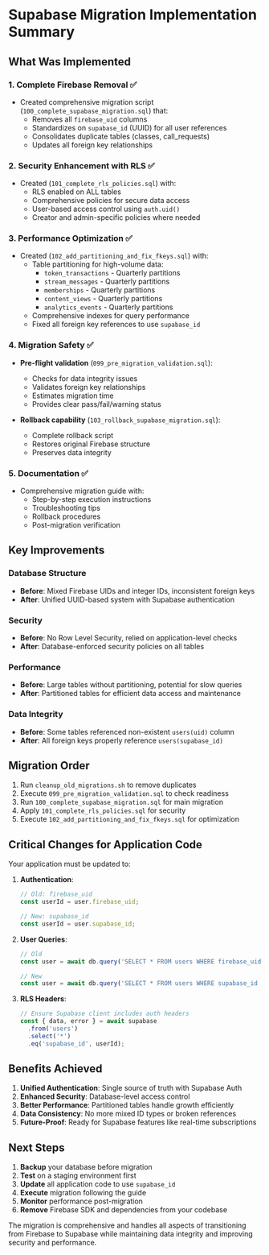 # Supabase Migration Implementation Summary

## What Was Implemented

### 1. **Complete Firebase Removal** ✅
- Created comprehensive migration script (`100_complete_supabase_migration.sql`) that:
  - Removes all `firebase_uid` columns
  - Standardizes on `supabase_id` (UUID) for all user references
  - Consolidates duplicate tables (classes, call_requests)
  - Updates all foreign key relationships

### 2. **Security Enhancement with RLS** ✅
- Created (`101_complete_rls_policies.sql`) with:
  - RLS enabled on ALL tables
  - Comprehensive policies for secure data access
  - User-based access control using `auth.uid()`
  - Creator and admin-specific policies where needed

### 3. **Performance Optimization** ✅
- Created (`102_add_partitioning_and_fix_fkeys.sql`) with:
  - Table partitioning for high-volume data:
    - `token_transactions` - Quarterly partitions
    - `stream_messages` - Quarterly partitions
    - `memberships` - Quarterly partitions
    - `content_views` - Quarterly partitions
    - `analytics_events` - Quarterly partitions
  - Comprehensive indexes for query performance
  - Fixed all foreign key references to use `supabase_id`

### 4. **Migration Safety** ✅
- **Pre-flight validation** (`099_pre_migration_validation.sql`):
  - Checks for data integrity issues
  - Validates foreign key relationships
  - Estimates migration time
  - Provides clear pass/fail/warning status
  
- **Rollback capability** (`103_rollback_supabase_migration.sql`):
  - Complete rollback script
  - Restores original Firebase structure
  - Preserves data integrity

### 5. **Documentation** ✅
- Comprehensive migration guide with:
  - Step-by-step execution instructions
  - Troubleshooting tips
  - Rollback procedures
  - Post-migration verification

## Key Improvements

### Database Structure
- **Before**: Mixed Firebase UIDs and integer IDs, inconsistent foreign keys
- **After**: Unified UUID-based system with Supabase authentication

### Security
- **Before**: No Row Level Security, relied on application-level checks
- **After**: Database-enforced security policies on all tables

### Performance
- **Before**: Large tables without partitioning, potential for slow queries
- **After**: Partitioned tables for efficient data access and maintenance

### Data Integrity
- **Before**: Some tables referenced non-existent `users(uid)` column
- **After**: All foreign keys properly reference `users(supabase_id)`

## Migration Order

1. Run `cleanup_old_migrations.sh` to remove duplicates
2. Execute `099_pre_migration_validation.sql` to check readiness
3. Run `100_complete_supabase_migration.sql` for main migration
4. Apply `101_complete_rls_policies.sql` for security
5. Execute `102_add_partitioning_and_fix_fkeys.sql` for optimization

## Critical Changes for Application Code

Your application must be updated to:

1. **Authentication**:
   ```javascript
   // Old: firebase_uid
   const userId = user.firebase_uid;
   
   // New: supabase_id
   const userId = user.supabase_id;
   ```

2. **User Queries**:
   ```javascript
   // Old
   const user = await db.query('SELECT * FROM users WHERE firebase_uid = $1', [firebaseUid]);
   
   // New
   const user = await db.query('SELECT * FROM users WHERE supabase_id = $1', [supabaseId]);
   ```

3. **RLS Headers**:
   ```javascript
   // Ensure Supabase client includes auth headers
   const { data, error } = await supabase
     .from('users')
     .select('*')
     .eq('supabase_id', userId);
   ```

## Benefits Achieved

1. **Unified Authentication**: Single source of truth with Supabase Auth
2. **Enhanced Security**: Database-level access control
3. **Better Performance**: Partitioned tables handle growth efficiently
4. **Data Consistency**: No more mixed ID types or broken references
5. **Future-Proof**: Ready for Supabase features like real-time subscriptions

## Next Steps

1. **Backup** your database before migration
2. **Test** on a staging environment first
3. **Update** all application code to use `supabase_id`
4. **Execute** migration following the guide
5. **Monitor** performance post-migration
6. **Remove** Firebase SDK and dependencies from your codebase

The migration is comprehensive and handles all aspects of transitioning from Firebase to Supabase while maintaining data integrity and improving security and performance.